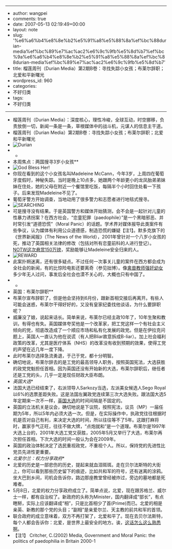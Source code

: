 - --
- author: wangpei
- comments: true
- date: 2007-05-13 02:19:49+00:00
- layout: note
- slug: '%e6%a6%b4%e8%8e%b2%e5%91%a8%e5%88%8a%ef%bc%88durian-media%ef%bc%89%e7%ac%ac2%e6%9c%9fb%e5%8d%b7%ef%bc%9a%e6%a6%b4%e8%8e%b2%e5%91%a8%e5%88%8a%ef%bc%88durian-media%ef%bc%89%e7%ac%ac2%e6%9c%9fb%e5%8d%b7'
- title: 榴莲周刊（Durian Media）第2期B卷：寻找失踪小女孩；布莱尔辞职；北爱和平新曙光
- wordpress_id: 960
- categories:
- 不好归类
- tags:
- 不好归类
- --
- 榴莲周刊（Durian Media）：深度核心，理性冷峻，全球互动，时空挪移，负责放倒一切，新闻一条是一条，草根媒体中的战斗机，元谋人的信息主干道。
- 榴莲周刊（Durian Media）第2期B卷：寻找失踪小女孩；布莱尔辞职；北爱和平新曙光
- ![Durian](http://farm1.static.flickr.com/122/293160323_55676b5295_t.jpg)
- *
- 本周焦点：两国搜寻3岁小女孩**
- ![God Bless Her!](http://farm1.static.flickr.com/207/495380913_b8220c3944_m.jpg)
- 你现在看到的这个小女孩名叫Madeleine McCann，今年3岁，上周四在葡萄牙度假时，神秘失踪。当时是晚上10点多，她跟两个年龄更小的龙凤胎弟弟妹妹在住处，她的父母在附近一个餐馆里吃饭，每隔半个小时回住处看一下孩子。后来发现Madeleine不见了。
- 葡萄牙警方开始调查，当地动用了很多警力和志愿者进行地毯式搜寻。
- ![SEARCHING](http://farm1.static.flickr.com/203/495378113_4ccf055268_m.jpg)
- 可是搜寻没有结果。于是英国警方和媒体开始猜测，会不会是一起针对儿童的性暴力诱拐案？在西方社会，“恋童犯罪（paedophile）”是一个黑暗邪恶、并时常引发“道德恐慌”（Moral Panic）的话题。学术界对媒体报导此类案件有些争议，认为媒体有利用公众道德感，制造恐慌的嫌疑【注1】。默多克旗下的《世界新闻报》（The News of the World），2001年曾针对一个八岁小女孩的死，推动了英国相关法律的修改（包括对所有恋童前科的人进行登记）。[NOTW这次悬赏150万镑](http://www.newsoftheworld.co.uk/story_pages/news/news1.shtml)，奖励能够让Madeleine安全归来的人。
- ![REWARD](http://farm1.static.flickr.com/209/495560827_7f0e9039b5_m.jpg)
- 此案扑朔迷离，还有很多疑点。不过任何一次事关儿童的案件在西方都会成为全社会的新闻，有的比惊险电影还要离奇（参见拙博）。像[禽兽教师强奸幼女](http://www.google.com/search?sourceid=navclient-ff&ie=UTF-8&rls=GGGL,GGGL:2006-35,GGGL:zh-CN&q=%E5%85%BD%E6%95%99%E5%B8%88%E5%BC%BA%E5%A5%B8%E5%B9%BC%E5%A5%B3)多少年无人过问，事发后全社会也漠不关心的，大概也只有中国了。
- *
- 英国：布莱尔辞职**
- 布莱尔宣布辞职了，但是他会坚持到6月份，跟新首相交接后再离开。有些人可能会迷惑，布莱尔干得好好的，又没有皇家纪委找他谈话，为什么要辞职呢？
- 威廉没了娘，说起来话长。简单来说，布莱尔已经主政10年了，10年生聚和教训，有得也有失。英国媒体夸奖他是一个改革家，把工党这样一个有社会主义倾向的党，彻底改造成了一个顺应市场和私有化发展的政党。但是在伊拉克问题上，英国人一直认为他在说谎（有人把Bliar故意拆成B-liar）。加上社会福利政策的改革，尤其是医疗体系（NHS）的改革没有收到预期的效果，使得工党的声望在近几年一度下降。
- 此时布莱尔选择急流勇退，于己于党，都十分明智。
- 确切地说，布莱尔辞去的是工党的最高领导人职务，按照英国宪法，大选获胜的政党党魁担任首相。因为英国还没有开始新的大选，布莱尔辞职后，继任者还是工党的头，几乎一定是现任财政大臣布朗。
- *英国大选**
- 法国大选已经结束了，右派领导人Sarkozy当选，左派美女候选人Sego Royal以6%的选票差距失败。这是法国左翼政党连续第三次大选失败。跟法国大选5年定期来一次不一样，[英国大选](http://en.wikipedia.org/wiki/United_Kingdom_general_elections)的时间间隔是不固定的。
- 英国的立法机关是议会，确切地说是下议院，按照宪法，议员（MP）一届任期为5年，所以5年内必须大选一次。但是，在实际操作中，执政党往往根据时机是否对自己有利，来决定大选的时间，所以往往等不了5年。这跟打麻将时，赢家手气正旺，往往不做大牌，“点炮就和”是一个道理。布莱尔是1997年大选上台的，2001年大选工党又获胜，2005年5月又举行了大选，布莱尔再次担任首相。下次大选的时间一般认为会在2009年。
- 英国的政治体制决定了选民重视政党，不重视个人。所以，保持党的先进性比党员先进性更重要。
- *北爱尔兰：权力分享政府**
- 北爱的历史是一部悲伤的历史，提起来就血泪斑斑。走在贝尔法斯特的大街上，你可以看到那些历史留下的痕迹，比如共和军的符号，还有迷离的涂鸦。坐大巴到乡间，司机会告诉你，路边那座教堂曾经被炸过，旁边的墓地都是死难者。
- 5月8日，北爱的权力分享政府成立了。简单点说，北爱，现在跟苏格兰、威尔士一样，都有自治权了。新政府的头称为Minister，国内翻译成“部长”，有点瞎掰，实际上应该翻译成“相”，只是比首相少了首(Prime)而已。北爱的相是亲英、新教的那个党的头目；“副相”是亲爱尔兰、天主教的前共和军的首领。
- 联合政府的成立意味着，双方不再打架了，北爱和平了。现在去贝尔法斯特，每个人都会告诉你：北爱，是世界上最安全的地方。诶，[这话怎么这么熟悉啊](http://http://news.sina.com.cn/c/2006-08-26/030710830544.shtml)。
- 【注1】 Critcher, C.(2002) Media, Government and Moral Panic: the politics of paedophilia in Britain 2000-1
